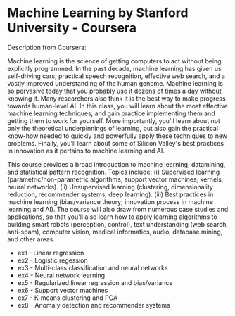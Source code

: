 # Machine Learning by Stanford University - Coursera

Description from Coursera:

Machine learning is the science of getting computers to act without being explicitly programmed. In the past decade, machine learning has given us self-driving cars, practical speech recognition, effective web search, and a vastly improved understanding of the human genome. Machine learning is so pervasive today that you probably use it dozens of times a day without knowing it. Many researchers also think it is the best way to make progress towards human-level AI. In this class, you will learn about the most effective machine learning techniques, and gain practice implementing them and getting them to work for yourself. More importantly, you'll learn about not only the theoretical underpinnings of learning, but also gain the practical know-how needed to quickly and powerfully apply these techniques to new problems. Finally, you'll learn about some of Silicon Valley's best practices in innovation as it pertains to machine learning and AI.

This course provides a broad introduction to machine learning, datamining, and statistical pattern recognition. Topics include: (i) Supervised learning (parametric/non-parametric algorithms, support vector machines, kernels, neural networks). (ii) Unsupervised learning (clustering, dimensionality reduction, recommender systems, deep learning). (iii) Best practices in machine learning (bias/variance theory; innovation process in machine learning and AI). The course will also draw from numerous case studies and applications, so that you'll also learn how to apply learning algorithms to building smart robots (perception, control), text understanding (web search, anti-spam), computer vision, medical informatics, audio, database mining, and other areas.

- ex1 - Linear regression
- ex2 - Logistic regession
- ex3 - Multi-class classification and neural networks
- ex4 - Neural network learning
- ex5 - Regularized linear regression and bias/variance
- ex6 - Support vector machines
- ex7 - K-means clustering and PCA
- ex8 - Anomaly detection and recommender systems
